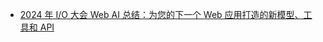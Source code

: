 - [2024 年 I/O 大会 Web AI 总结：为您的下一个 Web 应用打造的新模型、工具和 API](https://developer.chrome.com/blog/io24-web-ai-wrapup?hl=zh_cn)
